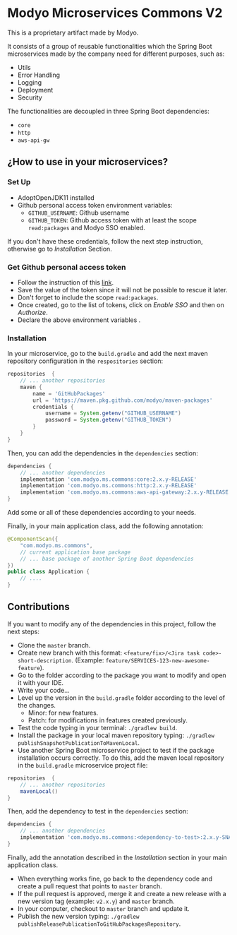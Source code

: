 # Modyo Microservices Commons V2

This is a proprietary artifact made by Modyo.

It consists of a group of reusable functionalities which the Spring Boot microservices made by the company need for different purposes, such as:

- Utils
- Error Handling
- Logging
- Deployment
- Security

The functionalities are decoupled in three Spring Boot dependencies:

- `core`
- `http`
- `aws-api-gw`

## ¿How to use in your microservices?

### Set Up
- AdoptOpenJDK11 installed
- Github personal access token environment variables:
    - `GITHUB_USERNAME`: Github username
    - `GITHUB_TOKEN`: Github access token with at least the scope `read:packages` and Modyo SSO enabled.
    
If you don't have these credentials, follow the next step instruction, otherwise go to *Installation* Section.

### Get Github personal access token
- Follow the instruction of this
  [link](https://docs.github.com/en/github/authenticating-to-github/creating-a-personal-access-token).
- Save the value of the token since it will not be possible to rescue it later.
- Don't forget to include the scope `read:packages`.
- Once created, go to the list of tokens, click on *Enable SSO* and then on *Authorize*.
- Declare the above environment variables .

### Installation

In your microservice, go to the `build.gradle` and add the next maven repository configuration in the `respositories` section:

```groovy
repositories  {
    // ... another repositories
    maven {
        name = 'GitHubPackages'
        url = 'https://maven.pkg.github.com/modyo/maven-packages'
        credentials {
            username = System.getenv("GITHUB_USERNAME")
            password = System.getenv("GITHUB_TOKEN")
        }
    }
}
```

Then, you can add the dependencies in the `dependencies` section:

```groovy
dependencies {
    // ... another dependencies
    implementation 'com.modyo.ms.commons:core:2.x.y-RELEASE'
    implementation 'com.modyo.ms.commons:http:2.x.y-RELEASE'
    implementation 'com.modyo.ms.commons:aws-api-gateway:2.x.y-RELEASE'
}
```
Add some or all of these dependencies according to your needs.

Finally, in your main application class, add the following annotation:

```java
@ComponentScan({
    "com.modyo.ms.commons",
    // current application base package
    // ... base package of another Spring Boot dependencies
})
public class Application {
    // ....
}
```

## Contributions

If you want to modify any of the dependencies in this project, follow the next steps:

- Clone the `master` branch. 
- Create new branch with this format: `<feature/fix>/<Jira task code>-short-description`.
(Example: `feature/SERVICES-123-new-awesome-feature`).
- Go to the folder according to the package you want to modify and open it with your IDE.
- Write your code...
- Level up the version in the `build.gradle` folder according to the level of the changes.
    - Minor: for new features.
    - Patch: for modifications in features created previously.
- Test the code typing in your terminal: `./gradlew build`.
- Install the package in your local maven repository typing:
`./gradlew publishSnapshotPublicationToMavenLocal`.
- Use another Spring Boot microservice project to test if the package installation occurs correctly.
To do this, add the maven local repository in the `build.gradle` microservice project file:
```groovy
repositories  {
    // ... another repositories
    mavenLocal()
}
```
Then, add the dependency to test in the `dependencies` section:

```groovy
dependencies {
    // ... another dependencies
    implementation 'com.modyo.ms.commons:<dependency-to-test>:2.x.y-SNAPSHOT'
}
```
Finally, add the annotation described in the *Installation* section in your main application class.
- When everything works fine, go back to the dependency code and create a pull request that points to `master` branch.
- If the pull request is approved, merge it and create a new release with a new version tag (example: `v2.x.y`) and `master` branch.
- In your computer, checkout to `master` branch and update it.
- Publish the new version typing: `./gradlew publishReleasePublicationToGitHubPackagesRepository`.


